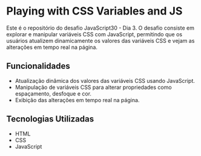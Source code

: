 # Playing with CSS Variables and JS

Este é o repositório do desafio JavaScript30 - Dia 3. O desafio consiste em explorar e manipular variáveis CSS com JavaScript, permitindo que os usuários atualizem dinamicamente os valores das variáveis CSS e vejam as alterações em tempo real na página.

## Funcionalidades
- Atualização dinâmica dos valores das variáveis CSS usando JavaScript.
- Manipulação de variáveis CSS para alterar propriedades como espaçamento, desfoque e cor.
- Exibição das alterações em tempo real na página.

## Tecnologias Utilizadas
- HTML
- CSS
- JavaScript